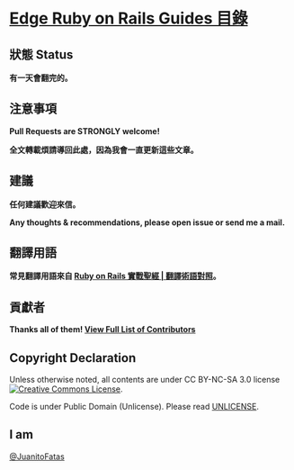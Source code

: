 # [Edge Ruby on Rails Guides 目錄](/guides/index.md)

## 狀態 Status

**有一天會翻完的。**

## 注意事項

**Pull Requests are STRONGLY welcome!**

**全文轉載煩請導回此處，因為我會一直更新這些文章。**

## 建議

**任何建議歡迎來信。**

**Any thoughts & recommendations, please open issue or send me a mail.**

## 翻譯用語

**常見翻譯用語來自 [Ruby on Rails 實戰聖經 | 翻譯術語對照](http://ihower.tw/rails3/translation.html)。**

## 貢獻者

**Thanks all of them! [View Full List of Contributors](https://github.com/JuanitoFatas/Guides/graphs/contributors)**

## Copyright Declaration

Unless otherwise noted, all contents are under CC BY-NC-SA 3.0 license <a rel="license" href="http://creativecommons.org/licenses/by-nc-sa/3.0/deed"><img alt="Creative Commons License" style="border-width:0" src="http://i.creativecommons.org/l/by-nc/3.0/88x31.png" /></a>.

Code is under Public Domain (Unlicense). Please read [UNLICENSE](/UNLICENSE).

## I am

[@JuanitoFatas](https://twitter.com/JuanitoFatas)